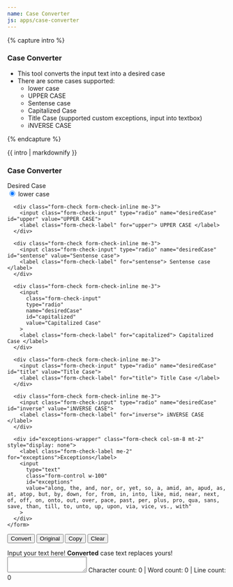 ```yaml
---
name: Case Converter
js: apps/case-converter
---
```


{% capture intro %}
### Case Converter
<!-- separator -->
- This tool converts the input text into a desired case
- There are some cases supported:
    - lower case
    - UPPER CASE
    - Sentense case
    - Capitalized Case
    - Title Case (supported custom exceptions, input into textbox)
    - iNVERSE CASE
<!-- separator -->
{% endcapture %}

<div class="tool-wrapper mb-4">
  {{ intro | markdownify }}
</div>

<div class="tool-wrapper">
  <h3>Case Converter</h3>
  <div class="row no-gutters align-items-center my-3">
    <form class="form-inline w-100">
      <label class="form-check-label me-3" for="desiredCase">Desired Case</label>
      <div class="form-check form-check-inline me-3">
        <input class="form-check-input" type="radio" name="desiredCase" id="lower" value="lower case" checked>
        <label class="form-check-label" for="lower"> lower case </label>
      </div>

      <div class="form-check form-check-inline me-3">
        <input class="form-check-input" type="radio" name="desiredCase" id="upper" value="UPPER CASE">
        <label class="form-check-label" for="upper"> UPPER CASE </label>
      </div>

      <div class="form-check form-check-inline me-3">
        <input class="form-check-input" type="radio" name="desiredCase" id="sentense" value="Sentense case">
        <label class="form-check-label" for="sentense"> Sentense case </label>
      </div>

      <div class="form-check form-check-inline me-3">
        <input
          class="form-check-input"
          type="radio"
          name="desiredCase"
          id="capitalized"
          value="Capitalized Case"
        >
        <label class="form-check-label" for="capitalized"> Capitalized Case </label>
      </div>

      <div class="form-check form-check-inline me-3">
        <input class="form-check-input" type="radio" name="desiredCase" id="title" value="Title Case">
        <label class="form-check-label" for="title"> Title Case </label>
      </div>

      <div class="form-check form-check-inline me-3">
        <input class="form-check-input" type="radio" name="desiredCase" id="inverse" value="iNVERSE CASE">
        <label class="form-check-label" for="inverse"> iNVERSE CASE </label>
      </div>

      <div id="exceptions-wrapper" class="form-check col-sm-8 mt-2" style="display: none">
        <label class="form-check-label me-2" for="exceptions">Exceptions</label>
        <input
          type="text"
          class="form-control w-100"
          id="exceptions"
          value="along, the, and, nor, or, yet, so, a, amid, an, apud, as, at, atop, but, by, down, for, from, in, into, like, mid, near, next, of, off, on, onto, out, over, pace, past, per, plus, pro, qua, sans, save, than, till, to, unto, up, upon, via, vice, vs., with"
        >
      </div>
    </form>
  </div>

  <button id="convert" type="button" class="btn btn-outline-dark">Convert</button>
  <button id="original" type="button" class="btn btn-outline-dark">Original</button>
  <button id="copy" type="button" class="btn btn-outline-dark">Copy</button>
  <button id="clear" type="button" class="btn btn-outline-dark">Clear</button>
  <button id="exceptionReset" type="button" class="btn btn-outline-dark" style="display: none">Reset Exceptions</button>
  <div id="alert" class="alert mt-2" role="alert" style="display: none"></div>

  <div class="no-gutters mt-3">
    <label
      class="form-label"
      for="result"
      >Input your text here! <strong>Converted</strong> case text replaces yours!</label
    >
    <textarea type="text" id="result" name="result"></textarea>
    <label id="counter" class="form-label" for="result">Character count: 0 | Word count: 0 | Line count: 0</label>
  </div>
</div>
